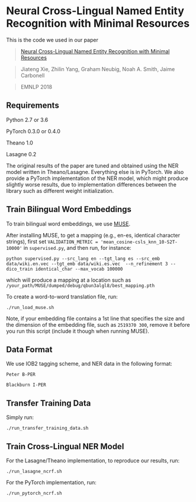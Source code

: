 # Neural Cross-Lingual Named Entity Recognition with Minimal Resources

This is the code we used in our paper
>[Neural Cross-Lingual Named Entity Recognition with Minimal Resources](https://arxiv.org/abs/1808.09861)

>Jiateng Xie, Zhilin Yang, Graham Neubig, Noah A. Smith, Jaime Carbonell

>EMNLP 2018

## Requirements

Python 2.7 or 3.6

PyTorch 0.3.0 or 0.4.0

Theano 1.0

Lasagne 0.2

The original results of the paper are tuned and obtained using the NER model written in Theano/Lasagne. Everything else is in PyTorch. We also provide a PyTorch implementation of the NER model, which might produce slightly worse results, due to implementation differences between the library such as different weight initialization.

## Train Bilingual Word Embeddings

To train bilingual word embeddings, we use [MUSE](https://github.com/facebookresearch/MUSE).

After installing MUSE, to get a mapping (e.g., en-es, identical character strings), first set ``VALIDATION_METRIC = 'mean_cosine-csls_knn_10-S2T-10000'`` in ``supervised.py``, and then run, for instance:

``python supervised.py --src_lang en --tgt_lang es --src_emb data/wiki.en.vec --tgt_emb data/wiki.es.vec  --n_refinement 3 --dico_train identical_char --max_vocab 100000``

which will produce a mapping at a location such as ``/your_path/MUSE/dumped/debug/qbun3algl8/best_mapping.pth``

To create a word-to-word translation file, run:

``./run_load_muse.sh``

Note, if your embedding file contains a 1st line that specifies the size and the dimension of the embedding file, such as ``2519370 300``, remove it before you run this script (include it though when running MUSE).

## Data Format

We use IOB2 tagging scheme, and NER data in the following format:

``Peter B-PER``

``Blackburn I-PER``

## Transfer Training Data

Simply run:

``./run_transfer_training_data.sh``

## Train Cross-Lingual NER Model

For the Lasagne/Theano implementation, to reproduce our results, run:

``./run_lasagne_ncrf.sh``

For the PyTorch implementation, run:

``./run_pytorch_ncrf.sh``
